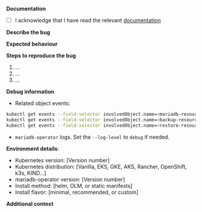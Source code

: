 <!--
Bugs should be filed for issues encountered whilst operating mariadb-operator.
Please provide as much detail as possible. 
-->

**Documentation**
- [ ] I acknowledge that I have read the relevant [documentation](https://github.com/mariadb-operator/mariadb-operator/tree/main/docs)

**Describe the bug**
<!--
A clear and concise description of what the bug is. 
Tip: you can use 
```
<code here>
```
for code blocks of your kubectl output or YAML files.
-->

**Expected behaviour**
<!--A concise description of what you expected to happen.-->

**Steps to reproduce the bug**
<!--Steps to reproduce the bug should be clear and easily reproducible to help people
gain an understanding of the problem.-->

1. ...
2. ...
3. ...

**Debug information**
- Related object events:
```bash
kubectl get events --field-selector involvedObject.name=<mariadb-resource-name>
kubectl get events --field-selector involvedObject.name=<backup-resource-name>
kubectl get events --field-selector involvedObject.name=<restore-resource-name>
```
- `mariadb-operator` logs. Set the `--log-level` to `debug` if needed.

**Environment details**:
- Kubernetes version: [Version number]
- Kubernetes distribution: [Vanilla, EKS, GKE, AKS, Rancher, OpenShift, k3s, KIND...]
- mariadb-operator version: [Version number]
- Install method: [helm, OLM, or static manifests]
- Install flavor: [minimal, recommended, or custom]

**Additional context**
<!--Add any other context  here.-->
